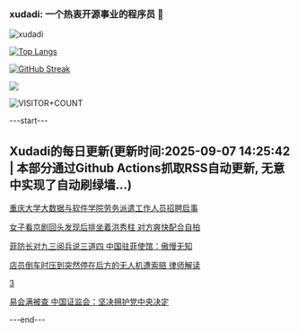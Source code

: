 ### xudadi: 一个热衷开源事业的程序员 👋

![xudadi](https://github-readme-stats-git-masterorgs-github-readme-stats-team.vercel.app/api?username=xudadi)

[![Top Langs](https://github-readme-stats.vercel.app/api/top-langs/?username=xudadi)](https://github.com/anuraghazra/github-readme-stats)

[![GitHub Streak](https://streak-stats.demolab.com?user=xudadi&locale=zh_Hans)](https://git.io/streak-stats)

![](https://raw.githubusercontent.com/xudadi/xudadi/main/assets/github-contribution-grid-snake.svg)

![VISITOR+COUNT](https://komarev.com/ghpvc/?username=xudadi&label=VISITOR+COUNT)


---start---

## Xudadi的每日更新(更新时间:2025-09-07 14:25:42 | 本部分通过Github Actions抓取RSS自动更新, 无意中实现了自动刷绿墙...)

[重庆大学大数据与软件学院劳务派遣工作人员招聘启事](https://www.gongkaoleida.com/article/2606356)

[女子看京剧回头发现后排坐着洪秀柱 对方爽快配合自拍](https://m.163.com/news/article/K8Q399K1053469LG.html)

[菲防长对九三阅兵说三道四 中国驻菲使馆：傲慢无知](https://m.163.com/news/article/K8QA171J0001899O.html)

[店员倒车时压到突然停在后方的无人机遭索赔 律师解读](https://m.163.com/news/article/K8PR6H44051492T3.html)

[3](https://m.163.com/touch/news/sub/domestic)

[易会满被查 中国证监会：坚决拥护党中央决定](https://m.163.com/news/article/K8Q6AKHD0001899O.html)

---end---
